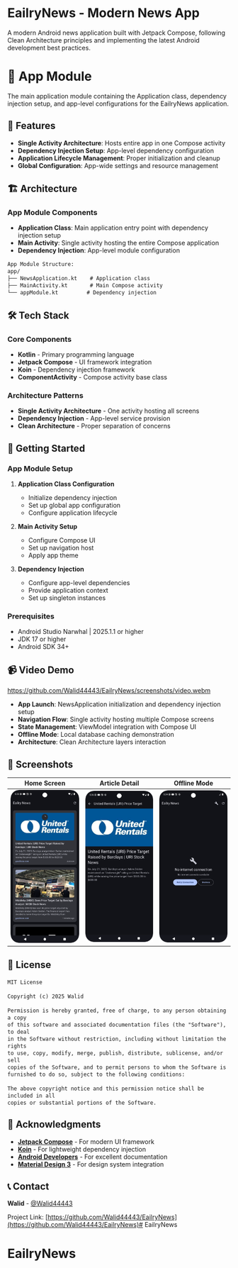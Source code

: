 # EailryNews - Modern News App

A modern Android news application built with Jetpack Compose, following Clean Architecture
principles and implementing the latest Android development best practices.

# 📱 App Module

The main application module containing the Application class, dependency injection setup, and app-level configurations for the EailryNews application.

## 📱 Features

- **Single Activity Architecture**: Hosts entire app in one Compose activity
- **Dependency Injection Setup**: App-level dependency configuration
- **Application Lifecycle Management**: Proper initialization and cleanup
- **Global Configuration**: App-wide settings and resource management

## 🏗️ Architecture

### App Module Components
- **Application Class**: Main application entry point with dependency injection setup
- **Main Activity**: Single activity hosting the entire Compose application
- **Dependency Injection**: App-level module configuration

```
App Module Structure:
app/
├── NewsApplication.kt    # Application class
├── MainActivity.kt       # Main Compose activity
└── appModule.kt         # Dependency injection
```

## 🛠️ Tech Stack

### Core Components
- **Kotlin** - Primary programming language
- **Jetpack Compose** - UI framework integration
- **Koin** - Dependency injection framework
- **ComponentActivity** - Compose activity base class

### Architecture Patterns
- **Single Activity Architecture** - One activity hosting all screens
- **Dependency Injection** - App-level service provision
- **Clean Architecture** - Proper separation of concerns

## 🚀 Getting Started

### App Module Setup

1. **Application Class Configuration**
   - Initialize dependency injection
   - Set up global app configuration
   - Configure application lifecycle

2. **Main Activity Setup**
   - Configure Compose UI
   - Set up navigation host
   - Apply app theme

3. **Dependency Injection**
   - Configure app-level dependencies
   - Provide application context
   - Set up singleton instances

### Prerequisites
- Android Studio Narwhal | 2025.1.1 or higher
- JDK 17 or higher
- Android SDK 34+

## 📹 Video Demo

https://github.com/Walid44443/EailryNews/screenshots/video.webm

- **App Launch**: NewsApplication initialization and dependency injection setup
- **Navigation Flow**: Single activity hosting multiple Compose screens
- **State Management**: ViewModel integration with Compose UI
- **Offline Mode**: Local database caching demonstration
- **Architecture**: Clean Architecture layers interaction

## 📱 Screenshots

| Home Screen | Article Detail | Offline Mode |
|-------------|----------------|--------------|
| ![Home](screenshots/home.png) | ![Detail](screenshots/detail.png) | ![Offline](screenshots/offline.png) |



## 📄 License

```
MIT License

Copyright (c) 2025 Walid

Permission is hereby granted, free of charge, to any person obtaining a copy
of this software and associated documentation files (the "Software"), to deal
in the Software without restriction, including without limitation the rights
to use, copy, modify, merge, publish, distribute, sublicense, and/or sell
copies of the Software, and to permit persons to whom the Software is
furnished to do so, subject to the following conditions:

The above copyright notice and this permission notice shall be included in all
copies or substantial portions of the Software.
```

## 🙏 Acknowledgments

- **[Jetpack Compose](https://developer.android.com/jetpack/compose)** - For modern UI framework
- **[Koin](https://insert-koin.io/)** - For lightweight dependency injection
- **[Android Developers](https://developer.android.com/)** - For excellent documentation
- **[Material Design 3](https://m3.material.io/)** - For design system integration

## 📞 Contact

**Walid** - [@Walid44443](https://github.com/Walid44443)

Project Link: [https://github.com/Walid44443/EailryNews](https://github.com/Walid44443/EailryNews)# EailryNews
# EailryNews
